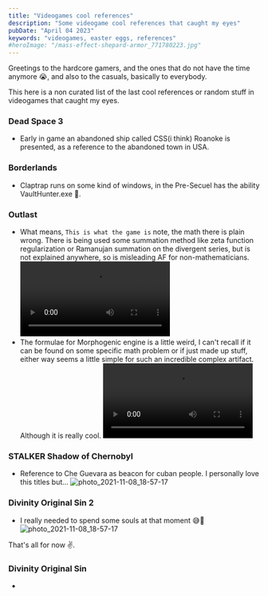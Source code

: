```yaml
---
title: "Videogames cool references"
description: "Some videogame cool references that caught my eyes"
pubDate: "April 04 2023"
keywords: "videogames, easter eggs, references"
#heroImage: "/mass-effect-shepard-armor_771780223.jpg"
---
```


Greetings to the hardcore gamers, and the ones that do not have the time anymore 😭, and also to the casuals, basically to everybody.

This here is a non curated list of the last cool references or random stuff in videogames that caught my eyes.

### Dead Space 3
- Early in game an abandoned ship called CSS(i think) Roanoke is presented, as a reference to the abandoned town in USA.

### Borderlands 
- Claptrap runs on some kind of windows, in the Pre-Secuel has the ability VaultHunter.exe 🤣.

### Outlast

- What means, `This is what the game is` note, the math there is plain wrong. There is being used some summation method like zeta function regularization or Ramanujan summation on the divergent series, but is not explained anywhere, so is misleading AF for non-mathematicians.
 <video src="/Outlast 2021-10-23 13-54-19.mp4" controls></video>
- The formulae for Morphogenic engine is a little weird, I can't recall if it can be found on some specific math problem or if just made up stuff, either way seems a little simple for such an incredible complex artifact. Although it is really cool.
 <video src="/Outlast 2021-10-15 17-35-00.mp4" controls></video>

### STALKER Shadow of Chernobyl

- Reference to Che Guevara as beacon for cuban people. I personally love this titles but... 
 ![photo_2021-11-08_18-57-17](/photo_2021-11-08_18-57-17.jpg)

### Divinity Original Sin 2

- I really needed to spend some souls at that moment 😅🥲
 ![photo_2021-11-08_18-57-17](/blog_assets/dos2-darksouls.png)


That's all for now ✌️.

### Divinity Original Sin
- 